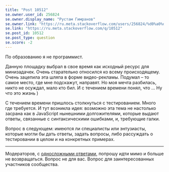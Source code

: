 ```yaml
---
title: "Post 10512"
se.owner.user_id: 256824
se.owner.display_name: "Рустам Гимранов"
se.owner.link: "https://ru.meta.stackoverflow.com/users/256824/%d0%a0%d1%83%d1%81%d1%82%d0%b0%d0%bc-%d0%93%d0%b8%d0%bc%d1%80%d0%b0%d0%bd%d0%be%d0%b2"
se.link: "https://ru.meta.stackoverflow.com/q/10512"
se.post_id: 10512
se.post_type: question
se.score: -2
---
```

<p>По образованию я не программист.</p>
<p>Данную площадку выбрал в свое время как исходный ресурс для минизадачек. Очень старательно относился ко всему происходящему. Очень зацепила эта шляпа в форме видео-рекламы. Подумал – то самое место, где мне подскажут, направят. Но моя мечта разбилась, никто не осуждал, мало кто бил. И с течением времени понял, что ... Ну что это жизнь )</p>
<p>С течением времени пришлось столкнуться с тестированием. Много где требуется. И тут возникла идея: возможно эта тема не настолько засрана как в JavaScript нынешними долгожителями, которые выдают ответы, связанные с синтаксическими ошибками, и, требующие галки.</p>
<p>Вопрос в следующем: имеются ли специалисты или энтузиасты, которые могли бы дать ответы, задать вопросы, либо рассуждать о тестировании в целом и на конкретных примерах.</p>
<hr />
<p>Модераторов, с <a href="https://otvet.mail.ru/answer/346313685" rel="nofollow noreferrer">односложными ответами</a>, попрошу идти мимо и больше не возвращаться. Вопрос не для вас. Вопрос для заинтересованных участников сообщества.</p>
